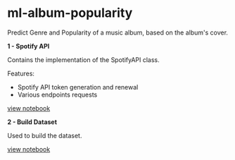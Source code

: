 # ml-album-popularity
Predict Genre and Popularity of a music album, based on the album's cover.


**1 - Spotify API**

Contains the implementation of the SpotifyAPI class.

Features:
* Spotify API token generation and renewal
* Various endpoints requests

[view notebook](https://nbviewer.jupyter.org/github/bojito/ml-album-popularity/blob/main/1%20-%20Spotify%20API.ipynb)


**2 - Build Dataset**

Used to build the dataset.

[view notebook](https://nbviewer.jupyter.org/github/bojito/ml-album-popularity/blob/main/2%20-%20Build%20Dataset.ipynb)
